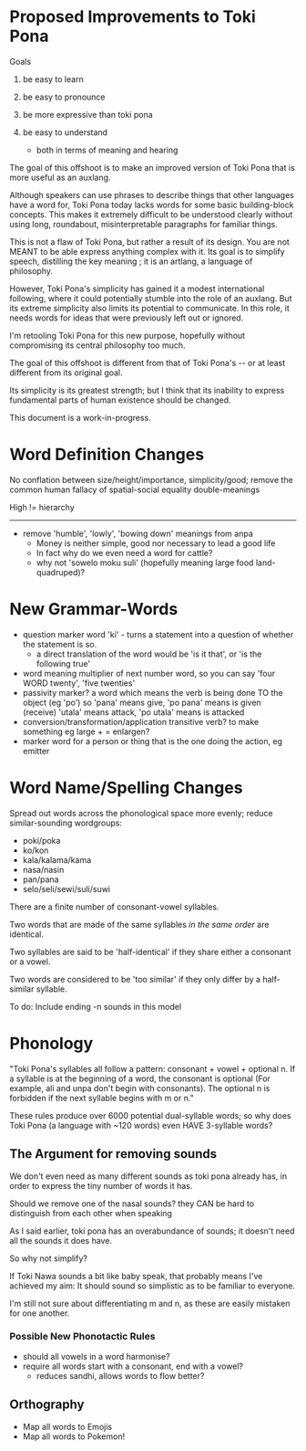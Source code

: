 Proposed Improvements to Toki Pona
==================================

Goals

1. be easy to learn
2. be easy to pronounce
3. be more expressive than toki pona

4. be easy to understand
    - both in terms of meaning and hearing

The goal of this offshoot is to make an improved version of Toki Pona that is more useful 
as an auxlang.

Although speakers can use phrases to describe things that other languages have a word for,
Toki Pona today lacks words for some basic building-block concepts.
This makes it extremely difficult to be understood clearly without using long,
roundabout, misinterpretable paragraphs for familiar things.

This is not a flaw of Toki Pona, but rather a result of its design.
You are not MEANT to be able express anything complex with it.
Its goal is to simplify speech, distilling the key meaning ; it is an artlang, a language of philosophy.

However, Toki Pona's simplicity has gained it a modest international following,
where it could potentially stumble into the role of an auxlang.
But its extreme simplicity also limits its potential to communicate.
In this role, it needs words for ideas that were previously left out or ignored.

I'm retooling Toki Pona for this new purpose,
hopefully without compromising its central philosophy too much.

The goal of this offshoot is different from that of Toki Pona's -- 
or at least different from its original goal.

Its simplicity is its greatest strength; 
but I think that its inability to express fundamental parts of human existence should be changed.

This document is a work-in-progress.

Word Definition Changes
=====

No conflation between size/height/importance, simplicity/good;
    remove the common human fallacy of spatial-social equality double-meanings

High != hierarchy

----------

* remove 'humble', 'lowly', 'bowing down' meanings from anpa
    - Money is neither simple, good nor necessary to lead a good life
    - In fact why do we even need a word for cattle?
    - why not 'sowelo moku suli' (hopefully meaning large food land-quadruped)?

New Grammar-Words
=================

* question marker word 'ki' - turns a statement into a question of whether the statement is so.
   - a direct translation of the word would be 'is it that', or 'is the following true'
* word meaning multiplier of next number word, so you can say 'four WORD twenty', 'five twenties'
* passivity marker? a word which means the verb is being done TO the object (eg 'po')
    so 'pana' means give, 'po pana' means is given (receive)
    'utala' means attack, 'po utala' means is attacked
* conversion/transformation/application transitive verb? to make something <adjective> eg large + <word> = enlargen?
* marker word for a person or thing that is the one doing the action, eg emitter

Word Name/Spelling Changes
==========================

Spread out words across the phonological space more evenly; reduce similar-sounding wordgroups:


- poki/poka
- ko/kon
- kala/kalama/kama
- nasa/nasin
- pan/pana
- selo/seli/sewi/suli/suwi

There are a finite number of consonant-vowel syllables.

Two words that are made of the same syllables *in the same order* are identical.

Two syllables are said to be 'half-identical' if they share either a consonant or a vowel.

Two words are considered to be 'too similar' if they only differ by a half-similar syllable.

To do: Include ending -n sounds in this model

Phonology
=========

"Toki Pona's syllables all follow a pattern: consonant + vowel + optional n. 
If a syllable is at the beginning of a word, the consonant is optional
(For example, ali and unpa don't begin with consonants).
The optional n is forbidden if the next syllable begins with m or n."

These rules produce over 6000 potential dual-syllable words;
so why does Toki Pona (a language with ~120 words) even HAVE 3-syllable words?

The Argument for removing sounds
-------------

We don't even need as many different sounds as toki pona already has,
in order to express the tiny number of words it has.

Should we remove one of the nasal sounds?
they CAN be hard to distinguish from each other when speaking

As I said earlier, toki pona has an overabundance of sounds;
it doesn't need all the sounds it does have.

So why not simplify?

If Toki Nawa sounds a bit like baby speak, that probably means I've achieved my aim:
It should sound so simplistic as to be familiar to everyone.

I'm still not sure about differentiating m and n, as these are easily mistaken for one another.


### Possible New Phonotactic Rules

* should all vowels in a word harmonise?
* require all words start with a consonant, end with a vowel?
    - reduces sandhi, allows words to flow better?


Orthography
-----------

* Map all words to Emojis
* Map all words to Pokemon!
